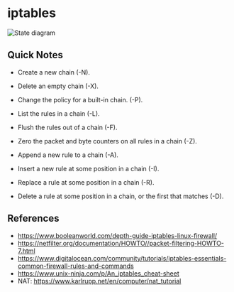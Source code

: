 # iptables

![State diagram](https://www.booleanworld.com/wp-content/uploads/2017/06/Untitled-Diagram.png)

## Quick Notes

- Create a new chain (-N).
- Delete an empty chain (-X).
- Change the policy for a built-in chain. (-P).
- List the rules in a chain (-L).
- Flush the rules out of a chain (-F).
- Zero the packet and byte counters on all rules in a chain (-Z).

- Append a new rule to a chain (-A).
- Insert a new rule at some position in a chain (-I).
- Replace a rule at some position in a chain (-R).
- Delete a rule at some position in a chain, or the first that matches (-D).

## References

- https://www.booleanworld.com/depth-guide-iptables-linux-firewall/
- https://netfilter.org/documentation/HOWTO//packet-filtering-HOWTO-7.html
- https://www.digitalocean.com/community/tutorials/iptables-essentials-common-firewall-rules-and-commands
- https://www.unix-ninja.com/p/An_iptables_cheat-sheet
- NAT: https://www.karlrupp.net/en/computer/nat_tutorial
